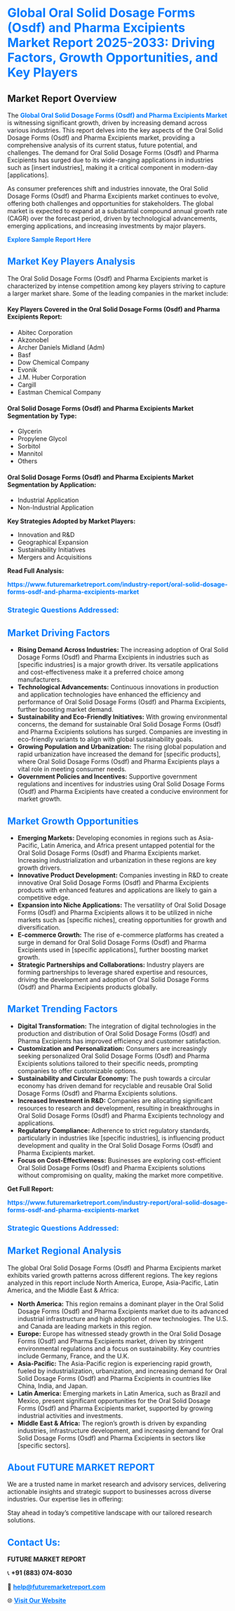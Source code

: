 <h1 style="color: #007BFF;">Global Oral Solid Dosage Forms (Osdf) and Pharma Excipients Market Report 2025-2033: Driving Factors, Growth Opportunities, and Key Players</h1>

<section id="overview">
<h2>Market Report Overview</h2>
<p>The <a href="https://www.futuremarketreport.com/industry-report/oral-solid-dosage-forms-osdf-and-pharma-excipients-market" style="color: #007BFF; text-decoration: none;"><strong>Global Oral Solid Dosage Forms (Osdf) and Pharma Excipients Market</strong></a> is witnessing significant growth, driven by increasing demand across various industries. This report delves into the key aspects of the Oral Solid Dosage Forms (Osdf) and Pharma Excipients market, providing a comprehensive analysis of its current status, future potential, and challenges. The demand for Oral Solid Dosage Forms (Osdf) and Pharma Excipients has surged due to its wide-ranging applications in industries such as [insert industries], making it a critical component in modern-day [applications].</p>
<p>As consumer preferences shift and industries innovate, the Oral Solid Dosage Forms (Osdf) and Pharma Excipients market continues to evolve, offering both challenges and opportunities for stakeholders. The global market is expected to expand at a substantial compound annual growth rate (CAGR) over the forecast period, driven by technological advancements, emerging applications, and increasing investments by major players.</p>
</section>

<section id="overview">
<p><a href="https://www.futuremarketreport.com/request-sample/reportId=31618" style="color: #007BFF; text-decoration: none;"><strong>Explore Sample Report Here</strong></a></p>
</section>

<section id="key-players">
<h2 style="color: #007BFF;">Market Key Players Analysis</h2>
<p>The Oral Solid Dosage Forms (Osdf) and Pharma Excipients market is characterized by intense competition among key players striving to capture a larger market share. Some of the leading companies in the market include:</p>
<h4>Key Players Covered in the Oral Solid Dosage Forms (Osdf) and Pharma Excipients Report:</h4>
<ul><li>Abitec Corporation</li><li>Akzonobel</li><li>Archer Daniels Midland (Adm)</li><li>Basf</li><li>Dow Chemical Company</li><li>Evonik</li><li>J.M. Huber Corporation</li><li>Cargill</li><li>Eastman Chemical Company</li></ul>
<h4>Oral Solid Dosage Forms (Osdf) and Pharma Excipients Market Segmentation by Type:</h4>
<ul><li>Glycerin</li><li>Propylene Glycol</li><li>Sorbitol</li><li>Mannitol</li><li>Others</li></ul>

<h4>Oral Solid Dosage Forms (Osdf) and Pharma Excipients Market Segmentation by Application:</h4>
<ul><li>Industrial Application</li><li>Non-Industrial Application</li></ul>
<p><strong>Key Strategies Adopted by Market Players:</strong></p>
<ul>
<li>Innovation and R&D</li>
<li>Geographical Expansion</li>
<li>Sustainability Initiatives</li>
<li>Mergers and Acquisitions</li>
</ul>
</section>

<section>
<p><strong>Read Full Analysis: </strong></p><a href="https://www.futuremarketreport.com/industry-report/oral-solid-dosage-forms-osdf-and-pharma-excipients-market" style="color: #007BFF; text-decoration: none;"><strong>https://www.futuremarketreport.com/industry-report/oral-solid-dosage-forms-osdf-and-pharma-excipients-market</strong></a>
<h3 style="color: #007BFF;">Strategic Questions Addressed:</h3>
</section>

<section id="driving-factors">
<h2 style="color: #007BFF;">Market Driving Factors</h2>
<ul>
<li><strong>Rising Demand Across Industries:</strong> The increasing adoption of Oral Solid Dosage Forms (Osdf) and Pharma Excipients in industries such as [specific industries] is a major growth driver. Its versatile applications and cost-effectiveness make it a preferred choice among manufacturers.</li>
<li><strong>Technological Advancements:</strong> Continuous innovations in production and application technologies have enhanced the efficiency and performance of Oral Solid Dosage Forms (Osdf) and Pharma Excipients, further boosting market demand.</li>
<li><strong>Sustainability and Eco-Friendly Initiatives:</strong> With growing environmental concerns, the demand for sustainable Oral Solid Dosage Forms (Osdf) and Pharma Excipients solutions has surged. Companies are investing in eco-friendly variants to align with global sustainability goals.</li>
<li><strong>Growing Population and Urbanization:</strong> The rising global population and rapid urbanization have increased the demand for [specific products], where Oral Solid Dosage Forms (Osdf) and Pharma Excipients plays a vital role in meeting consumer needs.</li>
<li><strong>Government Policies and Incentives:</strong> Supportive government regulations and incentives for industries using Oral Solid Dosage Forms (Osdf) and Pharma Excipients have created a conducive environment for market growth.</li>
</ul>
</section>

<section id="growth-opportunities">
<h2 style="color: #007BFF;">Market Growth Opportunities</h2>
<ul>
<li><strong>Emerging Markets:</strong> Developing economies in regions such as Asia-Pacific, Latin America, and Africa present untapped potential for the Oral Solid Dosage Forms (Osdf) and Pharma Excipients market. Increasing industrialization and urbanization in these regions are key growth drivers.</li>
<li><strong>Innovative Product Development:</strong> Companies investing in R&D to create innovative Oral Solid Dosage Forms (Osdf) and Pharma Excipients products with enhanced features and applications are likely to gain a competitive edge.</li>
<li><strong>Expansion into Niche Applications:</strong> The versatility of Oral Solid Dosage Forms (Osdf) and Pharma Excipients allows it to be utilized in niche markets such as [specific niches], creating opportunities for growth and diversification.</li>
<li><strong>E-commerce Growth:</strong> The rise of e-commerce platforms has created a surge in demand for Oral Solid Dosage Forms (Osdf) and Pharma Excipients used in [specific applications], further boosting market growth.</li>
<li><strong>Strategic Partnerships and Collaborations:</strong> Industry players are forming partnerships to leverage shared expertise and resources, driving the development and adoption of Oral Solid Dosage Forms (Osdf) and Pharma Excipients products globally.</li>
</ul>
</section>

<section id="trending-factors">
<h2 style="color: #007BFF;">Market Trending Factors</h2>
<ul>
<li><strong>Digital Transformation:</strong> The integration of digital technologies in the production and distribution of Oral Solid Dosage Forms (Osdf) and Pharma Excipients has improved efficiency and customer satisfaction.</li>
<li><strong>Customization and Personalization:</strong> Consumers are increasingly seeking personalized Oral Solid Dosage Forms (Osdf) and Pharma Excipients solutions tailored to their specific needs, prompting companies to offer customizable options.</li>
<li><strong>Sustainability and Circular Economy:</strong> The push towards a circular economy has driven demand for recyclable and reusable Oral Solid Dosage Forms (Osdf) and Pharma Excipients solutions.</li>
<li><strong>Increased Investment in R&D:</strong> Companies are allocating significant resources to research and development, resulting in breakthroughs in Oral Solid Dosage Forms (Osdf) and Pharma Excipients technology and applications.</li>
<li><strong>Regulatory Compliance:</strong> Adherence to strict regulatory standards, particularly in industries like [specific industries], is influencing product development and quality in the Oral Solid Dosage Forms (Osdf) and Pharma Excipients market.</li>
<li><strong>Focus on Cost-Effectiveness:</strong> Businesses are exploring cost-efficient Oral Solid Dosage Forms (Osdf) and Pharma Excipients solutions without compromising on quality, making the market more competitive.</li>
</ul>
</section>

<section>
<p><strong>Get Full Report: </strong></p><a href="https://www.futuremarketreport.com/industry-report/oral-solid-dosage-forms-osdf-and-pharma-excipients-market" style="color: #007BFF; text-decoration: none;"><strong>https://www.futuremarketreport.com/industry-report/oral-solid-dosage-forms-osdf-and-pharma-excipients-market</strong></a>
<h3 style="color: #007BFF;">Strategic Questions Addressed:</h3>
</section>


<section id="regional-analysis">
<h2 style="color: #007BFF;">Market Regional Analysis</h2>
<p>The global Oral Solid Dosage Forms (Osdf) and Pharma Excipients market exhibits varied growth patterns across different regions. The key regions analyzed in this report include North America, Europe, Asia-Pacific, Latin America, and the Middle East & Africa:</p>
<ul>
<li><strong>North America:</strong> This region remains a dominant player in the Oral Solid Dosage Forms (Osdf) and Pharma Excipients market due to its advanced industrial infrastructure and high adoption of new technologies. The U.S. and Canada are leading markets in this region.</li>
<li><strong>Europe:</strong> Europe has witnessed steady growth in the Oral Solid Dosage Forms (Osdf) and Pharma Excipients market, driven by stringent environmental regulations and a focus on sustainability. Key countries include Germany, France, and the U.K.</li>
<li><strong>Asia-Pacific:</strong> The Asia-Pacific region is experiencing rapid growth, fueled by industrialization, urbanization, and increasing demand for Oral Solid Dosage Forms (Osdf) and Pharma Excipients in countries like China, India, and Japan.</li>
<li><strong>Latin America:</strong> Emerging markets in Latin America, such as Brazil and Mexico, present significant opportunities for the Oral Solid Dosage Forms (Osdf) and Pharma Excipients market, supported by growing industrial activities and investments.</li>
<li><strong>Middle East & Africa:</strong> The region’s growth is driven by expanding industries, infrastructure development, and increasing demand for Oral Solid Dosage Forms (Osdf) and Pharma Excipients in sectors like [specific sectors].</li>
</ul>
</section>

<footer>
<h2 style="color: #007BFF;">About FUTURE MARKET REPORT</h2>
<p>We are a trusted name in market research and advisory services, delivering actionable insights and strategic support to businesses across diverse industries. Our expertise lies in offering:</p>

<p>Stay ahead in today’s competitive landscape with our tailored research solutions.</p>

<h2 style="color: #007BFF;">Contact Us:</h2>
<p><strong>FUTURE MARKET REPORT</strong></p>
<p>📞 <strong>+91 (883) 074-8030</strong></p>
<p>📧 <strong><a href="mailto:help@futuremarketreport.com" style="color: #007BFF;">help@futuremarketreport.com</a></strong></p>
<p>🌐 <strong><a href="https://www.futuremarketreport.com/" style="color: #007BFF;">Visit Our Website</a></strong></p>
</footer>